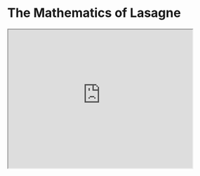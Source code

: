 # The Mathematics of Lasagne

<iframe width="420" height="315" src="https://www.youtube.com/embed/9l9hcSIAAtM"></iframe> 
